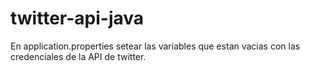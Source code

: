 # twitter-api-java
En application.properties setear las variables que estan vacias con las credenciales de la API de twitter.
